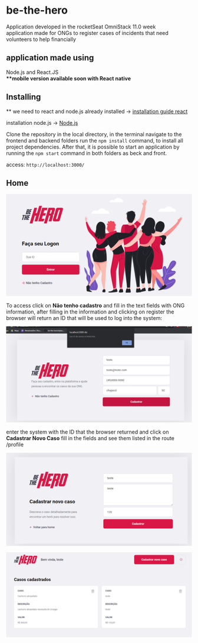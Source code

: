 # be-the-hero
Application developed in the rocketSeat OmniStack 11.0 week<br/>
application made for ONGs to register cases of incidents that need volunteers to help financially

## application made using
Node.js and React.JS<br />
<b>**mobile version available soon with React native</b>


## Installing  
 
** we need to react and node.js already installed -> [installation guide react](https://makandracards.com/reactjs-quick/52419-install-reactjs-windows)<br />

installation node.js -> [Node.js](https://nodejs.org/en/)

Clone the repository in the local directory, in the terminal navigate to the frontend and backend folders run the <code>npm install</code> command, to install all project dependencies. After that, it is possible to start an application by running the <code>npm start</code> command in both folders as beck and front.

access: <code>http://localhost:3000/</code>

## Home

![](https://github.com/tiodospc/be-the-hero/blob/master/initialscreen.PNG)

To access click on <b>Não tenho cadastro</b> and fill in the text fields with ONG information, after filling in the information and clicking on register the browser will return an ID that will be used to log into the system:

![](https://github.com/tiodospc/be-the-hero/blob/master/cadastro.PNG)

enter the system with the ID that the browser returned and click on <b>Cadastrar Novo Caso</b> fill in the fields and see them listed in the route /profile

![](https://github.com/tiodospc/be-the-hero/blob/master/casocadastrado.PNG)

![](https://github.com/tiodospc/be-the-hero/blob/master/listacasos.PNG)


